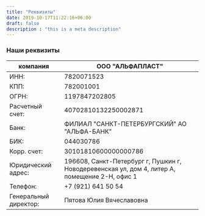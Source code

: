 ```yaml
---
title: "Реквизиты"
date: 2019-10-17T11:22:16+06:00
draft: false
description : "this is a meta description"
---
```


### Наши реквизиты

| компания             | ООО "АЛЬФАПЛАСТ"                                                                              |
|----------------------|-----------------------------------------------------------------------------------------------|
| ИНН:                 | 7820071523                                                                                    |
| КПП:                 | 782001001                                                                                     |
| ОГРН:                | 1197847202805                                                                                 |
| Расчетный счет:      | 40702810132250002871                                                                          |
| Банк:                | ФИЛИАЛ "САНКТ-ПЕТЕРБУРГСКИЙ" АО "АЛЬФА-БАНК"                                                  |
| БИК:                 | 044030786                                                                                     |
| Корр. счет:          | 30101810600000000786                                                                          |
| Юридический адрес:   | 196608, Санкт-Петербург г, Пушкин г, Новодеревенская ул, дом 4, литер А, помещение 2-Н, офис 1|
| Телефон:             | +7 (921) 641 50 54                                                                            |
| Генеральный директор:| Пятова Юлия Вячеславовна                                                                      | 

 
